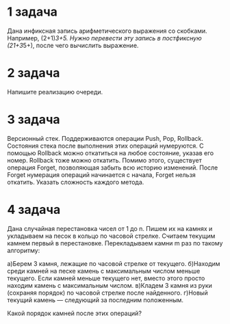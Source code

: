 # 1 задача
Дана инфиксная запись арифметического выражения со скобками. Например, (2+1)*3+5.
Нужно перевести эту запись в постфиксную (21+3*5+), после чего вычислить выражение.
# 2 задача
Напишите реализацию очереди.
# 3 задача
Версионный стек. Поддерживаются операции Push, Pop, Rollback. Состояния стека после выполнения этих операций нумеруются.
С помощью Rollback можно откатиться на любое состояние, указав его номер. Rollback тоже можно откатить.
Помимо этого, существует операция Forget, позволяющая забыть всю историю изменений.
После Forget нумерация операций начинается с начала, Forget нельзя откатить. Указать сложность каждого метода.
# 4 задача
Дана случайная перестановка чисел от 1 до n. Пишем их на камнях и укладываем на песок в кольцо по часовой стрелке.
Считаем текущим камнем первый в перестановке. Перекладываем камни m раз по такому алгоритму:

а)Берем 3 камня, лежащие по часовой стрелке от текущего.
б)Находим среди камней на песке камень с максимальным числом меньше текущего. 
Если камней меньше текущего нет, вместо этого просто находим камень с максимальным числом.
в)Кладем 3 камня из руки (сохраняя порядок) по часовой стрелке после найденного.
г)Новый текущий камень — следующий за последним положенным.

Какой порядок камней после этих операций?
